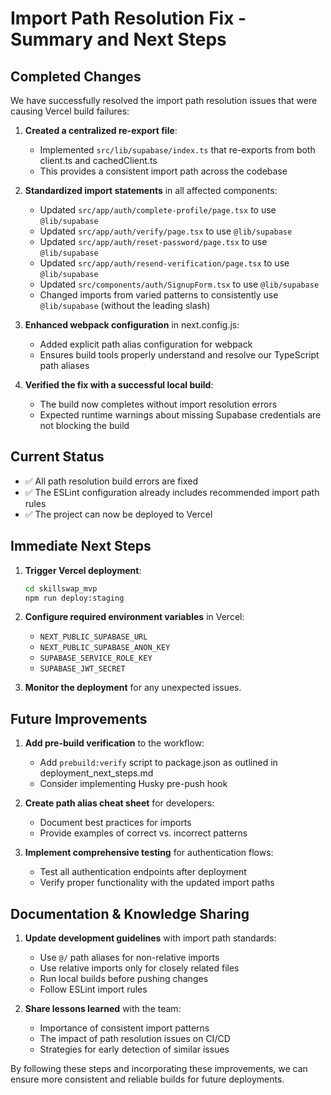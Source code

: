 # Import Path Resolution Fix - Summary and Next Steps

## Completed Changes

We have successfully resolved the import path resolution issues that were causing Vercel build failures:

1. **Created a centralized re-export file**:
   - Implemented `src/lib/supabase/index.ts` that re-exports from both client.ts and cachedClient.ts
   - This provides a consistent import path across the codebase

2. **Standardized import statements** in all affected components:
   - Updated `src/app/auth/complete-profile/page.tsx` to use `@lib/supabase`
   - Updated `src/app/auth/verify/page.tsx` to use `@lib/supabase`
   - Updated `src/app/auth/reset-password/page.tsx` to use `@lib/supabase`
   - Updated `src/app/auth/resend-verification/page.tsx` to use `@lib/supabase`
   - Updated `src/components/auth/SignupForm.tsx` to use `@lib/supabase`
   - Changed imports from varied patterns to consistently use `@lib/supabase` (without the leading slash)

3. **Enhanced webpack configuration** in next.config.js:
   - Added explicit path alias configuration for webpack
   - Ensures build tools properly understand and resolve our TypeScript path aliases

4. **Verified the fix with a successful local build**:
   - The build now completes without import resolution errors
   - Expected runtime warnings about missing Supabase credentials are not blocking the build

## Current Status

- ✅ All path resolution build errors are fixed
- ✅ The ESLint configuration already includes recommended import path rules
- ✅ The project can now be deployed to Vercel

## Immediate Next Steps

1. **Trigger Vercel deployment**:
   ```bash
   cd skillswap_mvp
   npm run deploy:staging
   ```

2. **Configure required environment variables** in Vercel:
   - `NEXT_PUBLIC_SUPABASE_URL`
   - `NEXT_PUBLIC_SUPABASE_ANON_KEY`
   - `SUPABASE_SERVICE_ROLE_KEY`
   - `SUPABASE_JWT_SECRET`

3. **Monitor the deployment** for any unexpected issues.

## Future Improvements

1. **Add pre-build verification** to the workflow:
   - Add `prebuild:verify` script to package.json as outlined in deployment_next_steps.md
   - Consider implementing Husky pre-push hook

2. **Create path alias cheat sheet** for developers:
   - Document best practices for imports
   - Provide examples of correct vs. incorrect patterns

3. **Implement comprehensive testing** for authentication flows:
   - Test all authentication endpoints after deployment
   - Verify proper functionality with the updated import paths

## Documentation & Knowledge Sharing

1. **Update development guidelines** with import path standards:
   - Use `@/` path aliases for non-relative imports
   - Use relative imports only for closely related files
   - Run local builds before pushing changes
   - Follow ESLint import rules

2. **Share lessons learned** with the team:
   - Importance of consistent import patterns
   - The impact of path resolution issues on CI/CD
   - Strategies for early detection of similar issues

By following these steps and incorporating these improvements, we can ensure more consistent and reliable builds for future deployments.
